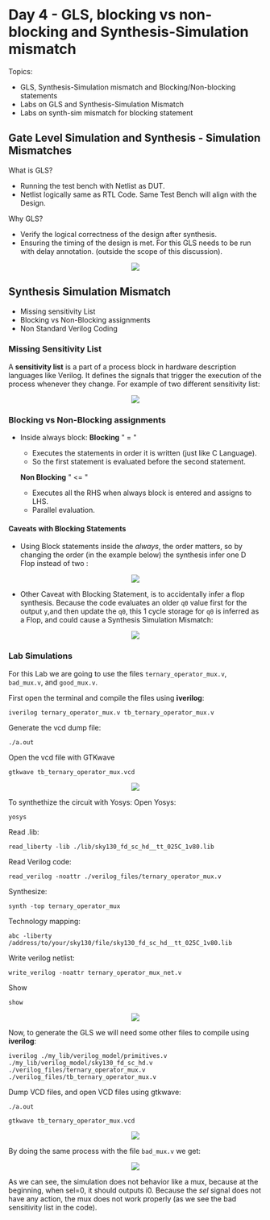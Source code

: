 # Day 4 - GLS, blocking vs non-blocking and Synthesis-Simulation mismatch
Topics:
- GLS, Synthesis-Simulation mismatch and Blocking/Non-blocking statements
- Labs on GLS and Synthesis-Simulation Mismatch
- Labs on synth-sim mismatch for blocking statement

## Gate Level Simulation and Synthesis - Simulation Mismatches

What is GLS?
* Running the test bench with Netlist as DUT.
* Netlist logically same as RTL Code. Same Test Bench will align with the Design.

Why GLS?
* Verify the logical correctness of the design after synthesis.
* Ensuring the timing of the design is met. For this GLS needs to be run with delay annotation. (outside the scope of this discussion).

<p align="center">
  <img src="https://raw.githubusercontent.com/GustavoKanaiama/RTL-Design-and-Synthesis-using-sky130/refs/heads/main/Day_4/img/day4_img1.png"
  />
</p>

## Synthesis Simulation Mismatch
* Missing sensitivity List
* Blocking vs Non-Blocking assignments
* Non Standard Verilog Coding

### Missing Sensitivity List
A **sensitivity list** is a part of a process block in hardware description languages like Verilog. It defines the signals that trigger the execution of the process whenever they change. For example of two different sensitivity list:

<p align="center">
  <img src="https://raw.githubusercontent.com/GustavoKanaiama/RTL-Design-and-Synthesis-using-sky130/refs/heads/main/Day_4/img/day4_img2.png"
  />
</p>

### Blocking vs Non-Blocking assignments
* Inside always block:
    **Blocking** " = "
    - Executes the statements in order it is written (just like C Language).
    - So the first statement is evaluated before the second statement.

    **Non Blocking** " <= "
    - Executes all the RHS when always block is entered and assigns to LHS.
    - Parallel evaluation.

#### Caveats with Blocking Statements
* Using Block statements inside the _always_, the order matters, so by changing the order (in the example below) the synthesis infer one D Flop instead of two :

<p align="center">
  <img src="https://raw.githubusercontent.com/GustavoKanaiama/RTL-Design-and-Synthesis-using-sky130/refs/heads/main/Day_4/img/day4_img3.png"
  />
</p>

* Other Caveat with Blocking Statement, is to accidentally infer a flop synthesis. Because the code evaluates an older `q0` value first for the output `y`,and then update the `q0`, this 1 cycle storage for `q0` is inferred as a Flop, and could cause a Synthesis Simulation Mismatch:

<p align="center">
  <img src="https://raw.githubusercontent.com/GustavoKanaiama/RTL-Design-and-Synthesis-using-sky130/refs/heads/main/Day_4/img/day4_img4.png"
  />
</p>

### Lab Simulations
For this Lab we are going to use the files `ternary_operator_mux.v`, `bad_mux.v`, and `good_mux.v`.

First open the terminal and compile the files using **iverilog**:

```shell
iverilog ternary_operator_mux.v tb_ternary_operator_mux.v
```
Generate the vcd dump file:
```shell
./a.out
```
Open the vcd file with GTKwave
```shell
gtkwave tb_ternary_operator_mux.vcd
```

<p align="center">
  <img src="https://raw.githubusercontent.com/GustavoKanaiama/RTL-Design-and-Synthesis-using-sky130/refs/heads/main/Day_4/img/day4_img5.png"
  />
</p>

To synthethize the circuit with Yosys:
Open Yosys:
```shell
yosys
```
Read .lib:
```shell
read_liberty -lib ./lib/sky130_fd_sc_hd__tt_025C_1v80.lib
```

Read Verilog code:
```shell
read_verilog -noattr ./verilog_files/ternary_operator_mux.v
```
Synthesize:
```shell
synth -top ternary_operator_mux
```
Technology mapping:
```shell
abc -liberty /address/to/your/sky130/file/sky130_fd_sc_hd__tt_025C_1v80.lib
```
Write verilog netlist:
```shell
write_verilog -noattr ternary_operator_mux_net.v
```
Show
```shell
show
```

<p align="center">
  <img src="https://raw.githubusercontent.com/GustavoKanaiama/RTL-Design-and-Synthesis-using-sky130/refs/heads/main/Day_4/img/day4_img6.png"
  />
</p>

Now, to generate the GLS we will need some other files to compile using **iverilog**:

```shell
iverilog ./my_lib/verilog_model/primitives.v ./my_lib/verilog_model/sky130_fd_sc_hd.v ./verilog_files/ternary_operator_mux.v ./verilog_files/tb_ternary_operator_mux.v
```

Dump VCD files, and open VCD files using gtkwave:
```shell
./a.out

gtkwave tb_ternary_operator_mux.vcd
```

<p align="center">
  <img src="https://raw.githubusercontent.com/GustavoKanaiama/RTL-Design-and-Synthesis-using-sky130/refs/heads/main/Day_4/img/day4_img7.png"
  />
</p>

By doing the same process with the file `bad_mux.v` we get:

<p align="center">
  <img src="https://raw.githubusercontent.com/GustavoKanaiama/RTL-Design-and-Synthesis-using-sky130/refs/heads/main/Day_4/img/day4_img8.png"
  />
</p>

As we can see, the simulation does not behavior like a mux, because at the beginning, when sel=0, it should outputs i0. Because the _sel_ signal does not have any action, the mux does not work properly (as we see the bad sensitivity list in the code).